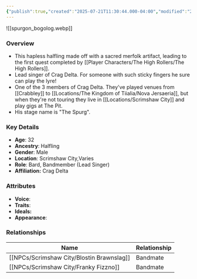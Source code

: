 ```yaml
---
{"publish":true,"created":"2025-07-21T11:30:44.000-04:00","modified":"2025-07-25T12:19:43.000-04:00","cssclasses":""}
---
```



![[spurgon_bogolog.webp]]

### Overview
- This hapless halfling made off with a sacred merfolk artifact, leading to the first quest completed by [[Player Characters/The High Rollers/The High Rollers]].
- Lead singer of Crag Delta. For someone with such sticky fingers he sure can play the lyre!
- One of the 3 members of Crag Delta. They've played venues from [[Crabbley]] to [[Locations/The Kingdom of Tiialia/Nova Jersaeria]], but when they're not touring they live in [[Locations/Scrimshaw City]] and play gigs at The Pit.
- His stage name is "The Spurg".

### Key Details
- **Age**: 32
- **Ancestry**: Halfling
- **Gender**: Male
- **Location**: Scrimshaw City,Varies
- **Role**: Bard, Bandmember (Lead Singer)
- **Affiliation:** Crag Delta

### Attributes
- **Voice**: 
- **Traits**: 
- **Ideals:** 
- **Appearance**: 

### Relationships

| Name                  | Relationship |
| --------------------- | ------------ |
| [[NPCs/Scrimshaw City/Blostin Brawnslag]] | Bandmate     |
| [[NPCs/Scrimshaw City/Franky Fizzno]]     | Bandmate     |
